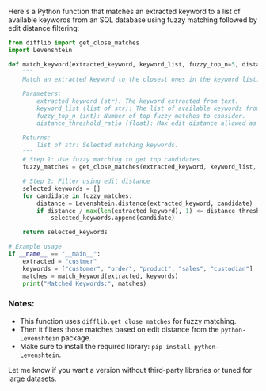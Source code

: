 Here's a Python function that matches an extracted keyword to a list of available keywords from an SQL database using fuzzy matching followed by edit distance filtering:

```python
from difflib import get_close_matches
import Levenshtein

def match_keyword(extracted_keyword, keyword_list, fuzzy_top_n=5, distance_threshold_ratio=1/3):
    """
    Match an extracted keyword to the closest ones in the keyword list.
    
    Parameters:
        extracted_keyword (str): The keyword extracted from text.
        keyword_list (list of str): The list of available keywords from the SQL database.
        fuzzy_top_n (int): Number of top fuzzy matches to consider.
        distance_threshold_ratio (float): Max edit distance allowed as a fraction of keyword length.

    Returns:
        list of str: Selected matching keywords.
    """
    # Step 1: Use fuzzy matching to get top candidates
    fuzzy_matches = get_close_matches(extracted_keyword, keyword_list, n=fuzzy_top_n, cutoff=0)

    # Step 2: Filter using edit distance
    selected_keywords = []
    for candidate in fuzzy_matches:
        distance = Levenshtein.distance(extracted_keyword, candidate)
        if distance / max(len(extracted_keyword), 1) <= distance_threshold_ratio:
            selected_keywords.append(candidate)

    return selected_keywords

# Example usage
if __name__ == "__main__":
    extracted = "custmer"
    keywords = ["customer", "order", "product", "sales", "custodian"]
    matches = match_keyword(extracted, keywords)
    print("Matched Keywords:", matches)
```

### Notes:
- This function uses `difflib.get_close_matches` for fuzzy matching.
- Then it filters those matches based on edit distance from the `python-Levenshtein` package.
- Make sure to install the required library: `pip install python-Levenshtein`.

Let me know if you want a version without third-party libraries or tuned for large datasets.
